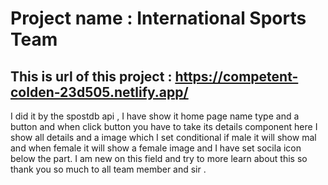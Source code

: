 # Project name : International Sports Team

## This is url of this project : https://competent-colden-23d505.netlify.app/

I did it by the spostdb api , I have show it home page name type and a button and when click button you have to take its details component here I show all details and a image which 
I set conditional if male it will show mal and when female it will show a female image and I have set socila icon below the part.
I am new on this field and try to more learn about this so thank you so much to all team member and sir .
